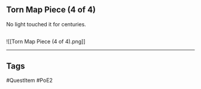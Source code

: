 ## Torn Map Piece (4 of 4)
No light touched it for centuries.
## 
![[Torn Map Piece (4 of 4).png]]

---
## Tags
#QuestItem
#PoE2